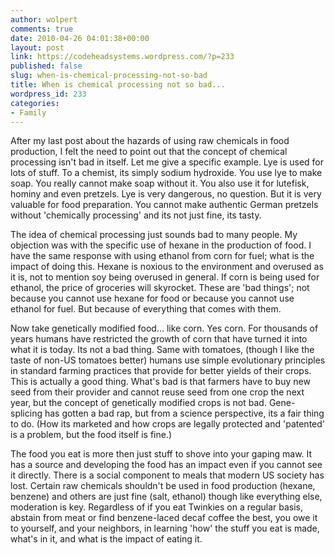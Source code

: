 ```yaml
---
author: wolpert
comments: true
date: 2010-04-26 04:01:38+00:00
layout: post
link: https://codeheadsystems.wordpress.com/?p=233
published: false
slug: when-is-chemical-processing-not-so-bad
title: When is chemical processing not so bad...
wordpress_id: 233
categories:
- Family
---
```


After my last post about the hazards of using raw chemicals in food production, I felt the need to point out that the concept of chemical processing isn't bad in itself. Let me give a specific example. Lye is used for lots of stuff. To a chemist, its simply sodium hydroxide. You use lye to make soap. You really cannot make soap without it. You also use it for ﻿﻿lutefisk, hominy and even pretzels. Lye is very dangerous, no question. But it is very valuable for food preparation. You cannot make authentic German pretzels without 'chemically processing' and its not just fine, its tasty.

The idea of chemical processing just sounds bad to many people. My objection was with the specific use of hexane in the production of food. I have the same response with using ethanol from corn for fuel; what is the impact of doing this. Hexane is noxious to the environment and overused as it is, not to mention soy being overused in general. If corn is being used for ethanol, the price of groceries will skyrocket. These are 'bad things'; not because you cannot use hexane for food or because you cannot use ethanol for fuel. But because of everything that comes with them.

Now take genetically modified food... like corn. Yes corn. For thousands of years humans have restricted the growth of corn that have turned it into what it is today. Its not a bad thing. Same with tomatoes, (though I like the taste of non-US tomatoes better) humans use simple evolutionary principles in standard farming practices that provide for better yields of their crops. This is actually a good thing. What's bad is that farmers have to buy new seed from their provider and cannot reuse seed from one crop the next year, but the concept of genetically modified crops is not bad. Gene-splicing has gotten a bad rap, but from a science perspective, its a fair thing to do. (How its marketed and how crops are legally protected and 'patented' is a problem, but the food itself is fine.)

The food you eat is more then just stuff to shove into your gaping maw. It has a source and developing the food has an impact even if you cannot see it directly. There is a social component to meals that modern US society has lost. Certain raw chemicals shouldn't be used in food production (hexane, benzene) and others are just fine (salt, ethanol) though like everything else, moderation is key. Regardless of if you eat Twinkies on a regular basis, abstain from meat or find benzene-laced decaf coffee the best, you owe it to yourself, and your neighbors, in learning 'how' the stuff you eat is made, what's in it, and what is the impact of eating it.

